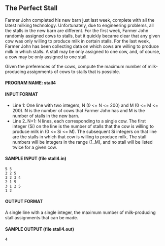 ## The Perfect Stall

Farmer John completed his new barn just last week, complete with all the latest milking technology. Unfortunately, due to engineering problems, all the stalls in the new barn are different. For the first week, Farmer John randomly assigned cows to stalls, but it quickly became clear that any given cow was only willing to produce milk in certain stalls. For the last week, Farmer John has been collecting data on which cows are willing to produce milk in which stalls. A stall may be only assigned to one cow, and, of course, a cow may be only assigned to one stall.

Given the preferences of the cows, compute the maximum number of milk-producing assignments of cows to stalls that is possible.

#### PROGRAM NAME: stall4

#### INPUT FORMAT

* Line 1:	One line with two integers, N (0 <= N <= 200) and M (0 <= M <= 200). N is the number of cows that Farmer John has and M is the number of stalls in the new barn.
* Line 2..N+1:	N lines, each corresponding to a single cow. The first integer (Si) on the line is the number of stalls that the cow is willing to produce milk in (0 <= Si <= M). The subsequent Si integers on that line are the stalls in which that cow is willing to produce milk. The stall numbers will be integers in the range (1..M), and no stall will be listed twice for a given cow.

#### SAMPLE INPUT (file stall4.in)
```
5 5
2 2 5
3 2 3 4
2 1 5
3 1 2 5
1 2
```

#### OUTPUT FORMAT

A single line with a single integer, the maximum number of milk-producing stall assignments that can be made.

#### SAMPLE OUTPUT (file stall4.out)
```
4
```
